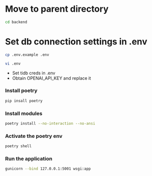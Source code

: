 # Move to parent directory
```bash
cd backend
```

# Set db connection settings in .env
```bash
cp .env.example .env
```
```bash
vi .env
```

* Set tidb creds in .env
* Obtain OPENAI_API_KEY and replace it

### Install poetry
```bash
pip insall poetry
```

### Install modules
```bash
poetry install --no-interaction --no-ansi
```

### Activate the poetry env
```bash
poetry shell
```

### Run the application
```bash
gunicorn --bind 127.0.0.1:5001 wsgi:app
```
